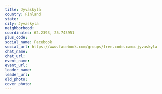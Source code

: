 ```yaml
---
title: Jyväskylä
country: Finland
state: 
city: Jyväskylä
neighborhood: 
coordinates: 62.2393, 25.745951
plus_code:
social_name: Facebook
social_url: https://www.facebook.com/groups/free.code.camp.jyvaskyla
chat_name:
chat_url:
event_name:
event_url:
leader_name:
leader_url:
old_photo: 
cover_photo:
---
```

